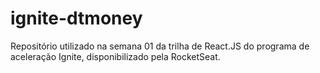 # ignite-dtmoney
Repositório utilizado na semana 01 da trilha de React.JS do programa de aceleração Ignite, disponibilizado pela RocketSeat. 
